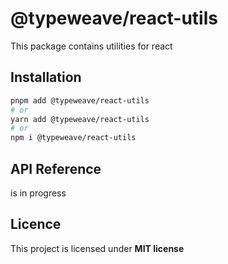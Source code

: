 # @typeweave/react-utils

This package contains utilities for react

## Installation

```bash
pnpm add @typeweave/react-utils
# or
yarn add @typeweave/react-utils
# or
npm i @typeweave/react-utils
```

## API Reference

is in progress

## Licence

This project is licensed under **MIT license**
